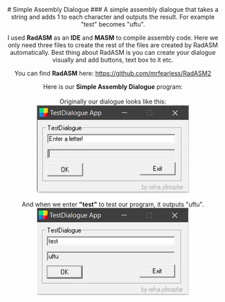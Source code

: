 <div align="center"># Simple Assembly Dialogue
### A simple assembly dialogue that takes a string and adds 1 to each character and outputs the result. For example "test" becomes "uftu".

I used **RadASM** as an **IDE** and **MASM** to compile assembly code. Here we only need three files to create the rest of the files are created by RadASM automatically. Best thing about RadASM is you can create your dialogue visually and add buttons, text box to it etc.

You can find **RadASM** here: https://github.com/mrfearless/RadASM2



<p>
 Here is our <strong>Simple Assembly Dialogue</strong> program:<br><br>
Originally our dialogue looks like this:<br>
  <img src="https://github.com/rehayilmazlar/simpleAssemblyDialogue/blob/main/Images/1.JPG" />
</p>

<p>
 And when we enter <strong>"test"</strong> to test our program, it outputs "uftu".<br>
  <img src="https://github.com/rehayilmazlar/simpleAssemblyDialogue/blob/main/Images/2.JPG" />
</p>
</div>
